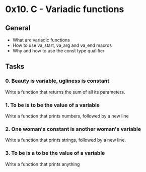# 0x10. C - Variadic functions

## General
* What are variadic functions
* How to use va_start, va_arg and va_end macros
* Why and how to use the const type qualifier

## Tasks

### 0. Beauty is variable, ugliness is constant 
Write a function that returns the sum of all its parameters.

### 1. To be is to be the value of a variable 
Write a function that prints numbers, followed by a new line

### 2. One woman's constant is another woman's variable 
Write a function that prints strings, followed by a new line.

### 3. To be is a to be the value of a variable
Write a function that prints anything
